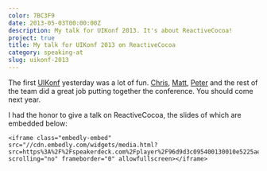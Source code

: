 ```yaml
---
color: 7BC3F9
date: 2013-05-03T00:00:00Z
description: My talk for UIKonf 2013. It's about ReactiveCocoa!
project: true
title: My talk for UIKonf 2013 on ReactiveCocoa
category: speaking-at
slug: uikonf-2013
---
```


The first [UIKonf] yesterday was a lot of fun. [Chris], [Matt], [Peter] and the
rest of the team did a great job putting together the conference. You should
come next year.

I had the honor to give a talk on ReactiveCocoa, the slides of which are
embedded below:

<div class="embed rich speakerdeck">
    <style type="text/css" scoped>
        .embed:after {
            padding-top: 83.94366197183099% !important;
        }
    </style>

    <iframe class="embedly-embed" src="//cdn.embedly.com/widgets/media.html?src=https%3A%2F%2Fspeakerdeck.com%2Fplayer%2F96d9d3c095400130010e5225ae2bc12a&amp;url=https%3A%2F%2Fspeakerdeck.com%2Frobb%2Freactivecocoa&amp;image=https%3A%2F%2Fspeakerd.s3.amazonaws.com%2Fpresentations%2F96d9d3c095400130010e5225ae2bc12a%2Fslide_0.jpg&amp;key=01b95e9d4bd648fbb64752457c12935d&amp;type=text%2Fhtml&amp;schema=speakerdeck" scrolling="no" frameborder="0" allowfullscreen></iframe>
</div>

[uikonf]: http://uikonf.com
[chris]: http://eidhof.nl/
[matt]: http://werkstatt.io/
[peter]: http://www.thewavingcat.com/
